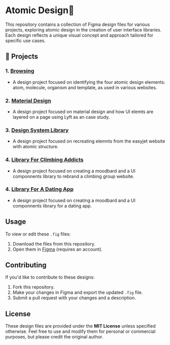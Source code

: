 # Atomic Design🚀

This repository contains a collection of Figma design files for various projects, exploring atomic design in the creation of user interface libraries. Each design reflects a unique visual concept and approach tailored for specific use cases.

## 🌟 Projects

### 1. [**Browsing**](https://github.com/nyunja/atomic-design/blob/main/Paul_John_Browsing_01162025_V1.fig)
   - A design project focused on identifying the four atomic design elements: atom, molecule, organism and template, as used in various websites.

### 2. [**Material Design**](https://github.com/nyunja/atomic-design/blob/main/Paul_John_MaterialDesign_01162025_V1.fig)
   - A design project focused on material design and how UI elemts are layered on a page using Lyft as an case study.

### 3. [**Design System Library**](https://github.com/nyunja/atomic-design/blob/main/Paul_John_DesignSystemLIbrary_01162025_V1.fig)
   - A design project focused on recreating elemnts from the easyjet website with atomic structure.

### 4. [**Library For Climbing Addicts**](https://github.com/nyunja/atomic-design/blob/main/LibraryForClimbingAddicts_Paul_John.zip)
   - A design project focused on creating a moodbard and a UI componnents library to rebrand a climbing group website.

### 4. [**Library For A Dating App**](https://github.com/nyunja/atomic-design/blob/main/LibraryForDatingApp_Paul_John.zip)
   - A design project focused on creating a moodbard and a UI componnents library for a dating app.

## Usage

To view or edit these `.fig` files:

1. Download the files from this repository.
2. Open them in [Figma](https://www.figma.com/) (requires an account).

## Contributing

If you'd like to contribute to these designs:

1. Fork this repository.
2. Make your changes in Figma and export the updated `.fig` file.
3. Submit a pull request with your changes and a description.

## License

These design files are provided under the **MIT License** unless specified otherwise. Feel free to use and modify them for personal or commercial purposes, but please credit the original author.
